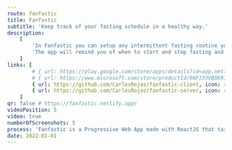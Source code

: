 ```yaml
---
route: fanfastic
title: Fanfastic
subtitle: 'Keep track of your fasting schedule in a healthy way.'
description:
    [
        'In Fanfastic you can setup any intermittent fasting routine you wish. Choose how long you want to fast for and when to start. You can also track your weight and BMI.',
        'The app will remind you of when to start and stop fasting and it will provide an explanation for the different phases of fasting.',
    ]
links: [
        # { url: https://play.google.com/store/apps/details?id=app.netlify.fanfastic, icon: ri:android-fill },
        # { url: https://www.microsoft.com/store/productId/9NFJ33VBGK91, icon: ri:windows-fill },
        { url: https://github.com/CarlesRojas/fanfastic-client, icon: ri:github-fill },
        { url: https://github.com/CarlesRojas/fanfastic-server, icon: ri:github-fill },
    ]
qr: false # https://fanfastic.netlify.app/
videoPosition: 5
video: true
numberOfScreenshots: 5
process: 'Fanfastic is a Progressive Web App made with ReactJS that targets mobile, tablet and desktop devices. It is available through the Google Play Store and in the Microsoft Store. You can also add it to your iPhone by scanning this QR and adding the website to your Home Screen.'
date: 2022-01-01
---
```

